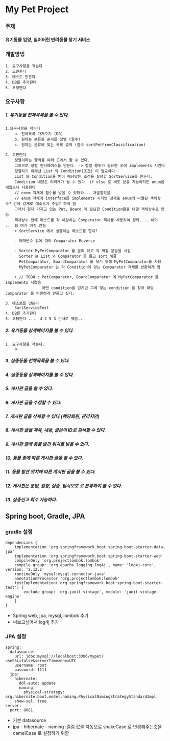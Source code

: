 # My Pet Project

### 주제
#### 유기동물 입양, 잃어버린 반려동물 찾기 서비스

### 개발방법
    1. 요구사항을 적는다
    2. 고민한다
    3. 테스트 만든다
    4. DB를 추가한다
    5. 코딩한다
    
### 요구사항
##### 1. 유기동물 전체목록을 볼 수 있다.
    1.요구사항을 적는다
        a. 전체목록 가져오기 (DB)
        b. 원하는 분류로 순서를 정렬 (함수) 
        c. 원하는 분류에 맞는 목록 출력 (함수 sortPetFromClassification)
        
    2. 고민한다
        정렬이라는 행위를 여러 곳에서 할 수 있다.
        그러므로 정렬 인터페이스를 만든다. -> 정렬 행위가 필요한 곳에 implements 시킨다
        정렬하기 위해선 List 와 Condition(조건) 이 필요하다.
        List 와 Condition을 받아 해당맞는 조건을 실행할 SortService를 만든다.
        Condition 내용은 여러개가 될 수 있다. if else 로 써도 분류 가능하지만 enum을 배웠으니 사용한다
        // enum 객체에 함수를 넣을 수 있더라... 처음알았음
        // enum 객체에 interface를 implements 시키면 강제로 enum의 나열된 객체상수? 안에 강제로 메소드가 주입? 하게 됨
        그래서 현재 가지고 있는 Pet, Board 에 필요한 Condition들을 나열 객체상수로 만듬
        객체상수 안에 메소드를 각 해당하는 Comparator 객체를 사용하여 정의.... 해야 ... 됨 여기 아직 안됨
        + SortService 에서 실행하는 메소드를 합치?
        
        - 매개변수 값에 따라 Comparator Reverse 
        
        - Sorter MyPetComparator 를 분리 하고 각 역할 분담을 시킴
          Sorter 는 List 와 Comparator 를 들고 sort 해줌
          PetComparator, BoardComparator 를 묶기 위해 MyPetComparator를 사용
          MyPetComparator 는 각 Condition에 맞는 Comparator 객체를 반환하게 함
          
        + // TODO : PetComparator, BoardComparator 에 MyPetComparator 를 implements 시켰음
                    어떤 condition을 던지던 그에 맞는 condition 을 찾아 해당 comparator 를 반환하게 만들고 싶다. 
        
    3. 테스트를 만든다
        SortServiceTest
    4. DB를 추가한다
    5. 코딩한다 ...  4 2 5 3 순서로 했음..
    
    
##### 2. 유기동물 상세페이지를 볼 수 있다.
    1. 요구사항을 적는다.
        a. 

##### 3. 실종동물 전체목록을 볼 수 있다.
##### 4. 실종동물 상세페이지를 볼 수 있다.
##### 5. 게시판 글을 쓸 수 있다.
##### 6. 게시판 글을 수정할 수 있다.
##### 7. 게시판 글을 삭제할 수 있다.(해당회원, 관리자만)
##### 8. 게시판 글을 제목, 내용, 글쓴이 ID로 검색할 수 있다.
##### 9. 게시판 글에 동물 발견 위치를 넣을 수 있다.
##### 10. 동물 종에 따른 게시판 글을 볼 수 있다.
##### 11. 동물 발견 위치에 따른 게시판 글을 볼 수 있다.
##### 12. 게시판은 분양, 입양, 실종, 임시보호 로 분류하여 볼 수 있다.
##### 13. 실종신고 회수 가능하다.
 


## Spring boot, Gradle, JPA

### gradle 설정
    dependencies {
        implementation 'org.springframework.boot:spring-boot-starter-data-jpa'
        implementation 'org.springframework.boot:spring-boot-starter-web'
        compileOnly 'org.projectlombok:lombok'
        compile group: 'org.apache.logging.log4j', name: 'log4j-core', version: '2.12.1'
        runtimeOnly 'mysql:mysql-connector-java'
        annotationProcessor 'org.projectlombok:lombok'
        testImplementation('org.springframework.boot:spring-boot-starter-test') {
            exclude group: 'org.junit.vintage', module: 'junit-vintage-engine'
        }
    }

- Spring web, jpa, mysql, lombok 추가
- 써보고싶어서 log4j 추가

### JPA 설정
    spring:
      datasource:
        url: jdbc:mysql://localhost:3306/mypet?useSSL=false&serverTimezone=UTC
        username: root
        password: 1111
      jpa:
        hibernate:
          ddl-auto: update
          naming:
            physical-strategy: org.hibernate.boot.model.naming.PhysicalNamingStrategyStandardImpl
        show-sql: true
    server:
      port: 8081
- 기본 datasource
- jpa - hibernate - naming :컬럼 값을 자동으로 snakeCase 로 변경해주는것을 camelCase 로 설정하기 위함